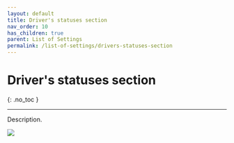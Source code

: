 ```yaml
---
layout: default
title: Driver's statuses section
nav_order: 10
has_children: true
parent: List of Settings
permalink: /list-of-settings/drivers-statuses-section
---
```


# Driver's statuses section
{: .no_toc }

---

Description.

![](/orderlord-help-kds/assets/images/kds/section_kitchen_history_1.png)